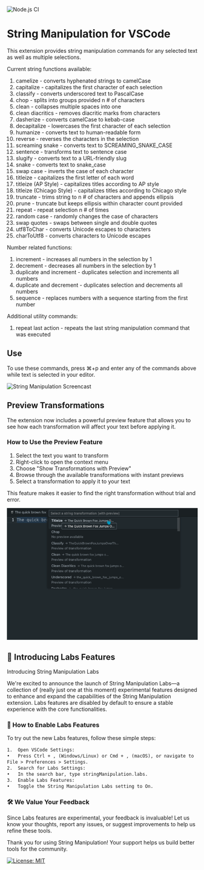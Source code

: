![Node.js CI](https://github.com/marclipovsky/vscode-string-manipulation/workflows/Node.js%20CI/badge.svg)

# String Manipulation for VSCode

This extension provides string manipulation commands for any selected text as well
as multiple selections.

Current string functions available:

1. camelize - converts hyphenated strings to camelCase
1. capitalize - capitalizes the first character of each selection
1. classify - converts underscored text to PascalCase
1. chop - splits into groups provided n # of characters
1. clean - collapses multiple spaces into one
1. clean diacritics - removes diacritic marks from characters
1. dasherize - converts camelCase to kebab-case
1. decapitalize - lowercases the first character of each selection
1. humanize - converts text to human-readable form
1. reverse - reverses the characters in the selection
1. screaming snake - converts text to SCREAMING_SNAKE_CASE
1. sentence - transforms text to sentence case
1. slugify - converts text to a URL-friendly slug
1. snake - converts text to snake_case
1. swap case - inverts the case of each character
1. titleize - capitalizes the first letter of each word
1. titleize (AP Style) - capitalizes titles according to AP style
1. titleize (Chicago Style) - capitalizes titles according to Chicago style
1. truncate - trims string to n # of characters and appends ellipsis
1. prune - truncate but keeps ellipsis within character count provided
1. repeat - repeat selection n # of times
1. random case - randomly changes the case of characters
1. swap quotes - swaps between single and double quotes
1. utf8ToChar - converts Unicode escapes to characters
1. charToUtf8 - converts characters to Unicode escapes

Number related functions:

1. increment - increases all numbers in the selection by 1
1. decrement - decreases all numbers in the selection by 1
1. duplicate and increment - duplicates selection and increments all numbers
1. duplicate and decrement - duplicates selection and decrements all numbers
1. sequence - replaces numbers with a sequence starting from the first number

Additional utility commands:

1. repeat last action - repeats the last string manipulation command that was executed

## Use

To use these commands, press ⌘+p and enter any of the commands above while text is selected in your editor.

![String Manipulation Screencast](images/demo.gif)

## Preview Transformations

The extension now includes a powerful preview feature that allows you to see how each transformation will affect your text before applying it.

### How to Use the Preview Feature

1. Select the text you want to transform
2. Right-click to open the context menu
3. Choose "Show Transformations with Preview"
4. Browse through the available transformations with instant previews
5. Select a transformation to apply it to your text

This feature makes it easier to find the right transformation without trial and error.

![String Manipulation Preview Feature](images/preview-demo.gif)

## 🧪 Introducing Labs Features

Introducing String Manipulation Labs

We're excited to announce the launch of String Manipulation Labs—a collection of (really just one at this moment) experimental features designed to enhance and expand the capabilities of the String Manipulation extension. Labs features are disabled by default to ensure a stable experience with the core functionalities.

### 🚀 How to Enable Labs Features

To try out the new Labs features, follow these simple steps:

	1.	Open VSCode Settings:
	•	Press Ctrl + , (Windows/Linux) or Cmd + , (macOS), or navigate to File > Preferences > Settings.
	2.	Search for Labs Settings:
	•	In the search bar, type stringManipulation.labs.
	3.	Enable Labs Features:
	•	Toggle the String Manipulation Labs setting to On.

### 🛠️ We Value Your Feedback

Since Labs features are experimental, your feedback is invaluable! Let us know your thoughts, report any issues, or suggest improvements to help us refine these tools.

Thank you for using String Manipulation!
Your support helps us build better tools for the community.

[![License: MIT](https://img.shields.io/badge/License-MIT-yellow.svg)](https://opensource.org/licenses/MIT)
